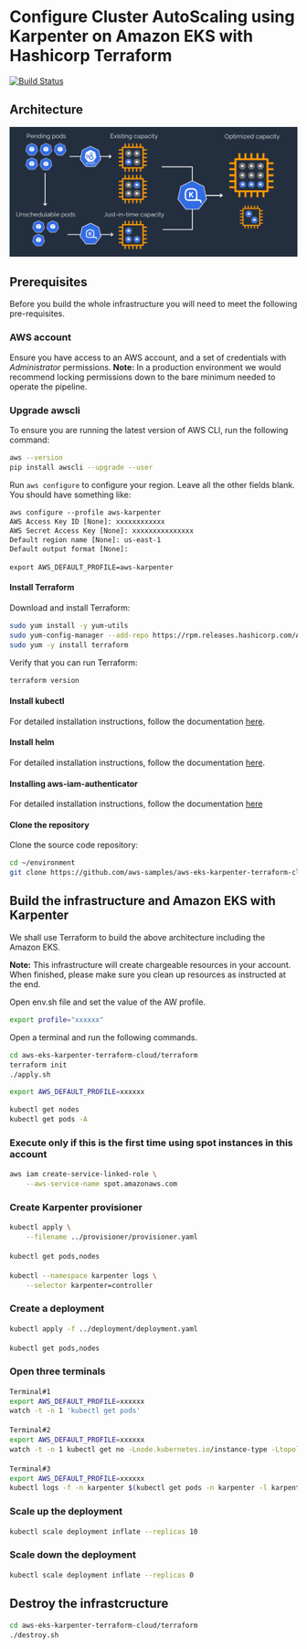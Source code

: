 
# Configure Cluster AutoScaling using Karpenter on Amazon EKS with Hashicorp Terraform
[![Build Status](https://travis-ci.org/joemccann/dillinger.svg?branch=master)](https://travis-ci.org/joemccann/dillinger)

## Architecture
<img width="1042" alt="architecture-screenshot" src="images/Karpenter.jpg">

## Prerequisites

Before you build the whole infrastructure you will need to meet the following pre-requisites.

### AWS account

Ensure you have access to an AWS account, and a set of credentials with *Administrator* permissions. **Note:** In a production environment we would recommend locking permissions down to the bare minimum needed to operate the pipeline.
<!--
### Create an AWS Cloud9 environment

Log into the AWS Management Console and search for Cloud9 services in the search bar. Click Cloud9 and create an AWS Cloud9 environment in the `us-east-1` region based on Amazon Linux 2. You can select the instance type as t2.micro.

### Configure the AWS Cloud9 environment

Launch the AWS Cloud9 IDE. Close the `Welcome` tab and open a new `Terminal` tab.

![Cloud9](images/Cloud9.png)

### Create and configure AWS Cloud9 environment
Log into the AWS Management Console and search for Cloud9 service in the search bar.

Click Cloud9 and create an AWS Cloud9 environment in the us-east-1 region based on Amazon Linux 2. Create an IAM role for Cloud9 workspace as explained [here](https://www.eksworkshop.com/020_prerequisites/iamrole/). Attache the IAM role to your workspace as explained [here](https://www.eksworkshop.com/020_prerequisites/ec2instance/). Turn off the AWS managed temporary credentials of the Cloud9 environment as explained [here](https://www.eksworkshop.com/020_prerequisites/workspaceiam/). 
- You can also resize the Amazon Elastic Block Store (Amazon EBS) volume that is associated with an Amazon EC2 instance for an environment. The detailed steps are documented [here](https://docs.aws.amazon.com/cloud9/latest/user-guide/move-environment.html#move-environment-resize).

- Use File/Upload Local Files ... from the Cloud9 menu to upload the code sample files ino the AWS Cloud9 environment.

Open a new terminal in Cloud9 and install jq using the command:

```bash
unzip workshop.zip
```
-->
### Upgrade awscli
To ensure you are running the latest version of AWS CLI, run the following command:

```bash
aws --version
pip install awscli --upgrade --user
```

Run `aws configure` to configure your region. Leave all the other fields blank. You should have something like:

```
aws configure --profile aws-karpenter
AWS Access Key ID [None]: xxxxxxxxxxxx
AWS Secret Access Key [None]: xxxxxxxxxxxxxxx
Default region name [None]: us-east-1
Default output format [None]: 

export AWS_DEFAULT_PROFILE=aws-karpenter
```

#### Install Terraform

Download and install Terraform:

```bash
sudo yum install -y yum-utils
sudo yum-config-manager --add-repo https://rpm.releases.hashicorp.com/AmazonLinux/hashicorp.repo
sudo yum -y install terraform
```

Verify that you can run Terraform:

```bash
terraform version
```

#### Install kubectl

For detailed installation instructions, follow the documentation [here](https://docs.aws.amazon.com/eks/latest/userguide/install-kubectl.html).

#### Install helm

For detailed installation instructions, follow the documentation [here](https://docs.aws.amazon.com/eks/latest/userguide/helm.html).

####  Installing aws-iam-authenticator

For detailed installation instructions, follow the documentation [here](https://docs.aws.amazon.com/eks/latest/userguide/install-aws-iam-authenticator.html)

#### Clone the repository

Clone the source code repository:

```bash
cd ~/environment
git clone https://github.com/aws-samples/aws-eks-karpenter-terraform-cloud.git
```

## Build the infrastructure and Amazon EKS with Karpenter

We shall use Terraform to build the above architecture including the Amazon EKS.

**Note:** This infrastructure will create chargeable resources in your account. When finished, please make sure you clean up resources as instructed at the end.

Open env.sh file and set the value of the AW profile.

```bash
export profile="xxxxxx"
```
Open a terminal and run the following commands.

```bash
cd aws-eks-karpenter-terraform-cloud/terraform
terraform init
./apply.sh
```
```bash
export AWS_DEFAULT_PROFILE=xxxxxx
```

```bash
kubectl get nodes
kubectl get pods -A
```

### Execute only if this is the first time using spot instances in this account
```bash
aws iam create-service-linked-role \
    --aws-service-name spot.amazonaws.com
```

### Create Karpenter provisioner

```bash
kubectl apply \
    --filename ../provisioner/provisioner.yaml

kubectl get pods,nodes

kubectl --namespace karpenter logs \
    --selector karpenter=controller
```

### Create a deployment

```bash
kubectl apply -f ../deployment/deployment.yaml

kubectl get pods,nodes
```

### Open three terminals

```bash
Terminal#1
export AWS_DEFAULT_PROFILE=xxxxxx
watch -t -n 1 'kubectl get pods'

Terminal#2
export AWS_DEFAULT_PROFILE=xxxxxx
watch -t -n 1 kubectl get no -Lnode.kubernetes.io/instance-type -Ltopology.kubernetes.io/zone -Lkubernetes.io/arch

Terminal#3
export AWS_DEFAULT_PROFILE=xxxxxx
kubectl logs -f -n karpenter $(kubectl get pods -n karpenter -l karpenter=controller -o name)

```

### Scale up the deployment

```bash
kubectl scale deployment inflate --replicas 10
```
### Scale down the deployment

```bash
kubectl scale deployment inflate --replicas 0
```

## Destroy the infrastcructure

```bash
cd aws-eks-karpenter-terraform-cloud/terraform
./destroy.sh
```


<!--
## Setup Terraform Cloud
Terraform Cloud is an application that manages Terraform runs in a consistent and reliable environment instead of on your local machine. It stores shared state and secret data, and connects to version control systems so that you and your team can work on infrastructure as code within your usual code workflow. It also has a private registry for sharing Terraform modules.

<img src="images/Terraform-Cloud-1.png" width="940"  />

### Create an account

Visit https://app.terraform.io/signup/account and follow the prompts to create a free Terraform Cloud account.

<img src="images/Sign_up_TFCloud.png" width="940"  />

When you sign up, you'll receive an email asking you to confirm your email address. Confirm your email address before moving on.

### Create an organization

After you create your account, the Terraform Cloud Web UI will prompt you to create a new organization. Your organization is free, and the members you add will be able to collaborate on your workspaces and share private modules.

Enter aws-terraform as organization name and an email address. You can use the same email address that you used for your account.

<img src="images/Terraform-Org.png" width="940"/>

### Create a workspace

Workspaces determine how Terraform Cloud organizes infrastructure. 

<img src="images/Terraform-Workspace-1.png" width="940"/>

Click CLI-driven workflow.

<img src="images/Terraform-Workspace-2.png" width="940"/>

Enter **aws-eks-karpenter-terraform-cloud** as the Workspace Name and click **Create workspace**.

<img src="images/Terraform-Workspace-3.png" width="940"/>

Copy the Example code and paste it inside the provider.tf file.

### Configure AWS credentials

Click the **Variables** tab at the top to create **Terraform Variables** AWS_DEFAULT_REGION and **Environment Variables** AWS_ACCESS_KEY_ID, AWS_SECRET_ACCESS_KEY.

<img src="images/Terraform-Vars.png" width="940"/>

### Terraform login

Using Cloud9 environment, open a new Terminal and use the following command:

```bash
terrafom login
```
At the prompt, enter yes and follow the instructions to generate a token using the url : https://app.terraform.io/app/settings/tokens?source=terraform-login.

Terraform will store the token in this file: 
```bash
/home/ec2-user/.terraform.d/credentials.tfrc.json
```

<img src="images/Terraform-Login.png" width="940"/>

## Provision infrastructure using Terraform Cloud

### Terraform CLI

Inside the Cloud9 terminal run:

```bash
cd ~/environment/aws-eks-karpenter-terraform-cloud/terraform
terraform init
```
<img src="images/Terraform-Init.png" width="940"/>

```bash
terraform plan
./apply.sh
```

<img src="images/Terraform-Apply-1.png" width="940"/>

Here are the results of the **terraform apply**

<img src="images/Terraform-Apply-2.png" width="940"/>
-->


